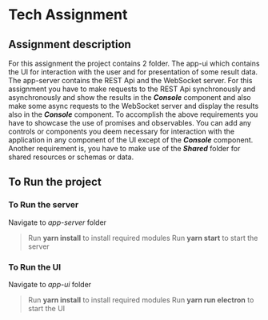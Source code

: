 # Tech Assignment

## Assignment description
For this assignment the project contains 2 folder. The app-ui which contains the UI for interaction with the user and for presentation of some result data. The app-server contains the REST Api and the WebSocket server.
For this assignment you have to make requests to the REST Api synchronously and asynchronously and show the results in the ***Console*** component and also make some async requests to the WebSocket server and display the results also in the ***Console*** component.
To accomplish the above requirements you have to showcase the use of promises and observables.
You can add any controls or components you deem necessary for interaction with the application in any component of the UI except of the ***Console*** component.
Another requirement is, you have to make use of the ***Shared*** folder for shared resources or schemas or data.

## To Run the project
### To Run the server
Navigate to *app-server* folder
> Run **yarn install** to install required modules
> Run **yarn start** to start the server
### To Run the UI
Navigate to *app-ui* folder
>Run **yarn install** to install required modules
>Run **yarn run electron** to start the UI